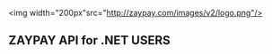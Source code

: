 <p align="center">

<img width="200px"src="http://zaypay.com/images/v2/logo.png"/>

</p>

ZAYPAY API for .NET USERS
------------------------------

